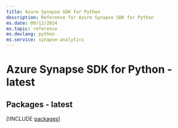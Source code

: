 ```yaml
---
title: Azure Synapse SDK for Python
description: Reference for Azure Synapse SDK for Python
ms.date: 09/12/2024
ms.topic: reference
ms.devlang: python
ms.service: synapse-analytics
---
```

# Azure Synapse SDK for Python - latest
## Packages - latest
[!INCLUDE [packages](synapse-index.md)]